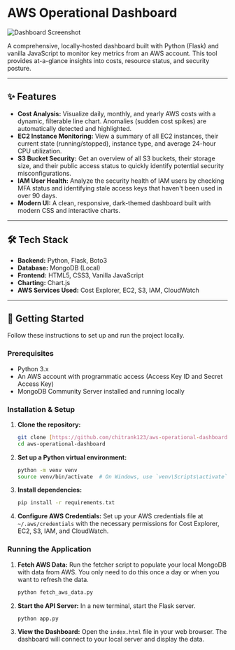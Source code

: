 # AWS Operational Dashboard

![Dashboard Screenshot](https://ibb.co/bjkPkhJJ)

A comprehensive, locally-hosted dashboard built with Python (Flask) and vanilla JavaScript to monitor key metrics from an AWS account. This tool provides at-a-glance insights into costs, resource status, and security posture.

---

## ✨ Features

-   **Cost Analysis:** Visualize daily, monthly, and yearly AWS costs with a dynamic, filterable line chart. Anomalies (sudden cost spikes) are automatically detected and highlighted.
-   **EC2 Instance Monitoring:** View a summary of all EC2 instances, their current state (running/stopped), instance type, and average 24-hour CPU utilization.
-   **S3 Bucket Security:** Get an overview of all S3 buckets, their storage size, and their public access status to quickly identify potential security misconfigurations.
-   **IAM User Health:** Analyze the security health of IAM users by checking MFA status and identifying stale access keys that haven't been used in over 90 days.
-   **Modern UI:** A clean, responsive, dark-themed dashboard built with modern CSS and interactive charts.

---

## 🛠️ Tech Stack

-   **Backend:** Python, Flask, Boto3
-   **Database:** MongoDB (Local)
-   **Frontend:** HTML5, CSS3, Vanilla JavaScript
-   **Charting:** Chart.js
-   **AWS Services Used:** Cost Explorer, EC2, S3, IAM, CloudWatch

---

## 🚀 Getting Started

Follow these instructions to set up and run the project locally.

### Prerequisites

-   Python 3.x
-   An AWS account with programmatic access (Access Key ID and Secret Access Key)
-   MongoDB Community Server installed and running locally

### Installation & Setup

1.  **Clone the repository:**
    ```bash
    git clone [https://github.com/chitrank123/aws-operational-dashboard.git](https://github.com/YOUR_USERNAME/aws-operational-dashboard.git)
    cd aws-operational-dashboard
    ```

2.  **Set up a Python virtual environment:**
    ```bash
    python -m venv venv
    source venv/bin/activate  # On Windows, use `venv\Scripts\activate`
    ```

3.  **Install dependencies:**
    ```bash
    pip install -r requirements.txt
    ```

4.  **Configure AWS Credentials:**
    Set up your AWS credentials file at `~/.aws/credentials` with the necessary permissions for Cost Explorer, EC2, S3, IAM, and CloudWatch.

### Running the Application

1.  **Fetch AWS Data:**
    Run the fetcher script to populate your local MongoDB with data from AWS. You only need to do this once a day or when you want to refresh the data.
    ```bash
    python fetch_aws_data.py
    ```

2.  **Start the API Server:**
    In a new terminal, start the Flask server.
    ```bash
    python app.py
    ```

3.  **View the Dashboard:**
    Open the `index.html` file in your web browser. The dashboard will connect to your local server and display the data.